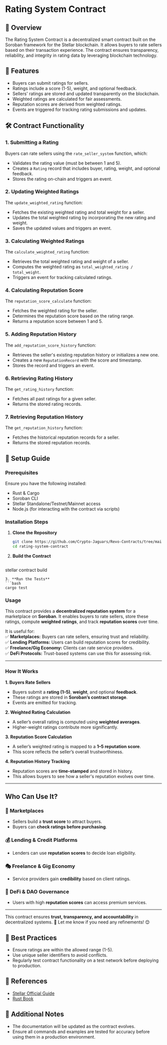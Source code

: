 # Rating System Contract

## 🎯 Overview
The Rating System Contract is a decentralized smart contract built on the Soroban framework for the Stellar blockchain. It allows buyers to rate sellers based on their transaction experience. The contract ensures transparency, reliability, and integrity in rating data by leveraging blockchain technology.

## 📜 Features
- Buyers can submit ratings for sellers.
- Ratings include a score (1-5), weight, and optional feedback.
- Sellers' ratings are stored and updated transparently on the blockchain.
- Weighted ratings are calculated for fair assessments.
- Reputation scores are derived from weighted ratings.
- Events are triggered for tracking rating submissions and updates.

## 🛠 Contract Functionality
### **1. Submitting a Rating**
Buyers can rate sellers using the `rate_seller_system` function, which:
- Validates the rating value (must be between 1 and 5).
- Creates a `Rating` record that includes buyer, rating, weight, and optional feedback.
- Stores the rating on-chain and triggers an event.

### **2. Updating Weighted Ratings**
The `update_weighted_rating` function:
- Fetches the existing weighted rating and total weight for a seller.
- Updates the total weighted rating by incorporating the new rating and weight.
- Saves the updated values and triggers an event.

### **3. Calculating Weighted Ratings**
The `calculate_weighted_rating` function:
- Retrieves the total weighted rating and weight of a seller.
- Computes the weighted rating as `total_weighted_rating / total_weight`.
- Triggers an event for tracking calculated ratings.

### **4. Calculating Reputation Score**
The `reputation_score_calculate` function:
- Fetches the weighted rating for the seller.
- Determines the reputation score based on the rating range.
- Returns a reputation score between 1 and 5.

### **5. Adding Reputation History**
The `add_reputation_score_history` function:
- Retrieves the seller's existing reputation history or initializes a new one.
- Creates a new `ReputationRecord` with the score and timestamp.
- Stores the record and triggers an event.

### **6. Retrieving Rating History**
The `get_rating_history` function:
- Fetches all past ratings for a given seller.
- Returns the stored rating records.

### **7. Retrieving Reputation History**
The `get_reputation_history` function:
- Fetches the historical reputation records for a seller.
- Returns the stored reputation records.

## 🚀 Setup Guide
### **Prerequisites**
Ensure you have the following installed:
- Rust & Cargo
- Soroban CLI
- Stellar Standalone/Testnet/Mainnet access
- Node.js (for interacting with the contract via scripts)

### **Installation Steps**
1. **Clone the Repository**
   ```bash
   git clone https://github.com/Crypto-Jaguars/Revo-Contracts/tree/main/ContractsRevo/rating-system-contract/src
   cd rating-system-contract
   ```
2. **Build the Contract**
   ```bash
 stellar contract build
   ```
3. **Run the Tests**
```bash
cargo test
 ```
### Usage
This contract provides a **decentralized reputation system** for a marketplace on **Soroban**. It enables buyers to rate sellers, store these ratings, compute **weighted ratings**, and track **reputation scores** over time.  

It is useful for:  
✅ **Marketplaces:** Buyers can rate sellers, ensuring trust and reliability.  
✅ **Lending Platforms:** Users can build reputation scores for credibility.  
✅ **Freelance/Gig Economy:** Clients can rate service providers.  
✅ **DeFi Protocols:** Trust-based systems can use this for assessing risk.  

---

### **How It Works**  

**1. Buyers Rate Sellers**  
- Buyers submit a **rating (1–5)**, **weight**, and optional **feedback**.  
- These ratings are stored in **Soroban’s contract storage**.  
- Events are emitted for tracking.  

**2. Weighted Rating Calculation**  
- A seller’s overall rating is computed using **weighted averages**.  
- Higher-weight ratings contribute more significantly.  

**3. Reputation Score Calculation**  
- A seller’s weighted rating is mapped to a **1–5 reputation score**.  
- This score reflects the seller’s overall trustworthiness.  

**4. Reputation History Tracking**  
- Reputation scores are **time-stamped** and stored in history.  
- This allows buyers to see how a seller's reputation evolves over time.  

---

## **Who Can Use It?**  

### 🏪 **Marketplaces** 
- Sellers build a **trust score** to attract buyers.  
- Buyers can **check ratings before purchasing**.  

### 💰 **Lending & Credit Platforms**  
- Lenders can use **reputation scores** to decide loan eligibility.  

### 🎭 **Freelance & Gig Economy**  
- Service providers gain **credibility** based on client ratings.  

### 🌉 **DeFi & DAO Governance**  
- Users with high **reputation scores** can access premium services.  

---

This contract ensures **trust, transparency, and accountability** in decentralized systems. 🚀 Let me know if you need any refinements! 😊
## 📌 Best Practices
- Ensure ratings are within the allowed range (1-5).
- Use unique seller identifiers to avoid conflicts.
- Regularly test contract functionality on a test network before deploying to production.

## 📖 References
- [Stellar Official Guide](https://developers.stellar.org/docs/)
- [Rust Book](https://doc.rust-lang.org/book/)

## 📌 Additional Notes
- The documentation will be updated as the contract evolves.
- Ensure all commands and examples are tested for accuracy before using them in a production environment.

